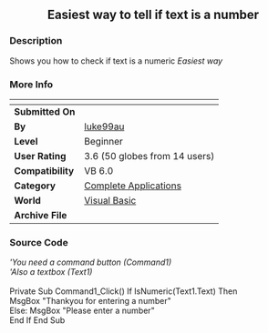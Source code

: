 ﻿<div align="center">

## Easiest way to tell if text is a number


</div>

### Description

Shows you how to check if text is a numeric *Easiest way*
 
### More Info
 


<span>             |<span>
---                |---
**Submitted On**   |
**By**             |[luke99au](https://github.com/Planet-Source-Code/PSCIndex/blob/master/ByAuthor/luke99au.md)
**Level**          |Beginner
**User Rating**    |3.6 (50 globes from 14 users)
**Compatibility**  |VB 6\.0
**Category**       |[Complete Applications](https://github.com/Planet-Source-Code/PSCIndex/blob/master/ByCategory/complete-applications__1-27.md)
**World**          |[Visual Basic](https://github.com/Planet-Source-Code/PSCIndex/blob/master/ByWorld/visual-basic.md)
**Archive File**   |[](https://github.com/Planet-Source-Code/luke99au-easiest-way-to-tell-if-text-is-a-number__1-48460/archive/master.zip)





### Source Code

<i>'You need a command button (Command1)<br>
'Also a textbox (Text1)</i><br><br>
Private Sub Command1_Click()
 If IsNumeric(Text1.Text) Then <br>
 MsgBox "Thankyou for entering a number" <br>
 Else: MsgBox "Please enter a number" <br>
End If
End Sub <br>

